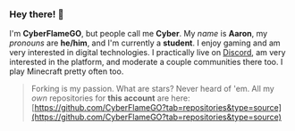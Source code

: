 ### Hey there! 👋
I'm **CyberFlameGO**, but people call me **Cyber**. My *name* is **Aaron**, my _pronouns_ are **he/him**, and I'm currently a **student**. I enjoy gaming and am very interested in digital technologies. I practically live on [Discord](https://discord.com/users/218977195375329281), am very interested in the platform, and moderate a couple communities there too. I play Minecraft pretty often too.

>Forking is my passion. What are stars? Never heard of 'em. All my *own* repositories for **this account** are here: [https://github.com/CyberFlameGO?tab=repositories&type=source](https://github.com/CyberFlameGO?tab=repositories&type=source)
